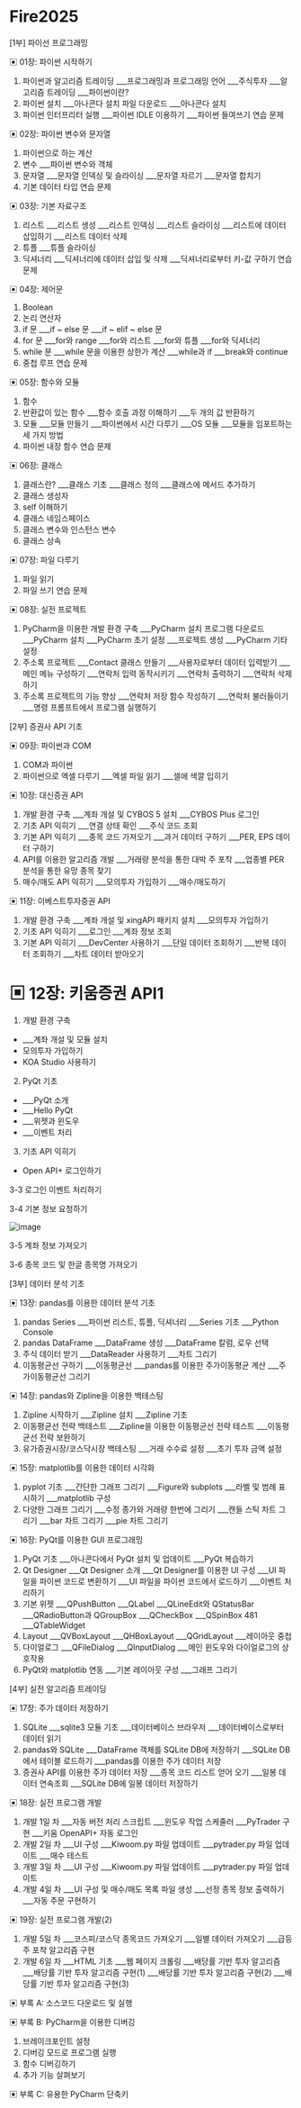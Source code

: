 # Fire2025

[1부] 파이선 프로그래밍

▣ 01장: 파이썬 시작하기
01. 파이썬과 알고리즘 트레이딩
___프로그래밍과 프로그래밍 언어
___주식투자
___알고리즘 트레이딩
___파이썬이란?
02. 파이썬 설치
___아나콘다 설치 파일 다운로드
___아나콘다 설치
03. 파이썬 인터프리터 실행
___파이썬 IDLE 이용하기
___파이썬 들여쓰기
연습 문제

▣ 02장: 파이썬 변수와 문자열
01. 파이썬으로 하는 계산
02. 변수
___파이썬 변수와 객체
03. 문자열
___문자열 인덱싱 및 슬라이싱
___문자열 자르기
___문자열 합치기
04. 기본 데이터 타입
연습 문제

▣ 03장: 기본 자료구조
01. 리스트
___리스트 생성
___리스트 인덱싱
___리스트 슬라이싱
___리스트에 데이터 삽입하기
___리스트 데이터 삭제
02. 튜플
___튜플 슬라이싱
03. 딕셔너리
___딕셔너리에 데이터 삽입 및 삭제
___딕셔너리로부터 키-값 구하기
연습 문제

▣ 04장: 제어문
01. Boolean
02. 논리 연산자
03. if 문
___if ~ else 문
___if ~ elif ~ else 문
04. for 문
___for와 range
___for와 리스트
___for와 튜플
___for와 딕셔너리
05. while 문
___while 문을 이용한 상한가 계산
___while과 if
___break와 continue
06. 중첩 루프
연습 문제

▣ 05장: 함수와 모듈
01. 함수
02. 반환값이 있는 함수
___함수 호출 과정 이해하기
___두 개의 값 반환하기
03. 모듈
___모듈 만들기
___파이썬에서 시간 다루기
___OS 모듈
___모듈을 임포트하는 세 가지 방법
04. 파이썬 내장 함수
연습 문제

▣ 06장: 클래스
01. 클래스란?
___클래스 기초
___클래스 정의
___클래스에 메서드 추가하기
02. 클래스 생성자
03. self 이해하기
04. 클래스 네임스페이스
05. 클래스 변수와 인스턴스 변수
06. 클래스 상속

▣ 07장: 파일 다루기
01. 파일 읽기
02. 파일 쓰기
연습 문제

▣ 08장: 실전 프로젝트
01. PyCharm을 이용한 개발 환경 구축
___PyCharm 설치 프로그램 다운로드
___PyCharm 설치
___PyCharm 초기 설정
___프로젝트 생성
___PyCharm 기타 설정
02. 주소록 프로젝트
___Contact 클래스 만들기
___사용자로부터 데이터 입력받기
___메인 메뉴 구성하기
___연락처 입력 동작시키기
___연락처 출력하기
___연락처 삭제하기
03. 주소록 프로젝트의 기능 향상
___연락처 저장 함수 작성하기
___연락처 불러들이기
___명령 프롬프트에서 프로그램 실행하기

[2부] 증권사 API 기초

▣ 09장: 파이썬과 COM
01. COM과 파이썬
02. 파이썬으로 엑셀 다루기
___엑셀 파일 읽기
___셀에 색깔 입히기

▣ 10장: 대신증권 API
01. 개발 환경 구축
___계좌 개설 및 CYBOS 5 설치
___CYBOS Plus 로그인
02. 기초 API 익히기
___연결 상태 확인
___주식 코드 조회
03. 기본 API 익히기
___종목 코드 가져오기
___과거 데이터 구하기
___PER, EPS 데이터 구하기
04. API를 이용한 알고리즘 개발
___거래량 분석을 통한 대박 주 포착
___업종별 PER 분석을 통한 유망 종목 찾기
05. 매수/매도 API 익히기
___모의투자 가입하기
___매수/매도하기

▣ 11장: 이베스트투자증권 API
01. 개발 환경 구축
___계좌 개설 및 xingAPI 패키지 설치
___모의투자 가입하기
02. 기초 API 익히기
___로그인
___계좌 정보 조회
03. 기본 API 익히기
___DevCenter 사용하기
___단일 데이터 조회하기
___반복 데이터 조회하기
___차트 데이터 받아오기

# ▣ 12장: 키움증권 API1
1. 개발 환경 구축
* ___계좌 개설 및 모듈 설치
* 모의투자 가입하기
* KOA Studio 사용하기

2. PyQt 기초
* ___PyQt 소개
* ___Hello PyQt
* ___위젯과 윈도우
* ___이벤트 처리


03. 기초 API 익히기
* Open API+ 로그인하기

 
3-3 로그인 이벤트 처리하기


3-4 기본 정보 요청하기


![image](https://github.com/KevinFire2030/Fire2025/assets/109524169/6ee35aa9-009a-465a-a49d-a2a295108b58)



3-5 계좌 정보 가져오기

3-6 종목 코드 및 한글 종목명 가져오기







[3부] 데이터 분석 기초

▣ 13장: pandas를 이용한 데이터 분석 기초
01. pandas Series
___파이썬 리스트, 튜플, 딕셔너리
___Series 기초
___Python Console
02. pandas DataFrame
___DataFrame 생성
___DataFrame 칼럼, 로우 선택
03. 주식 데이터 받기
___DataReader 사용하기
___차트 그리기
04. 이동평균선 구하기
___이동평균선
___pandas를 이용한 주가이동평균 계산
___주가이동평균선 그리기

▣ 14장: pandas와 Zipline을 이용한 백테스팅
01. Zipline 시작하기
___Zipline 설치
___Zipline 기초
02. 이동평균선 전략 백테스트
___Zipline을 이용한 이동평균선 전략 테스트
___이동평균선 전략 보완하기
03. 유가증권시장/코스닥시장 백테스팅
___거래 수수료 설정
___초기 투자 금액 설정

▣ 15장: matplotlib를 이용한 데이터 시각화
01. pyplot 기초
___간단한 그래프 그리기
___Figure와 subplots
___라벨 및 범례 표시하기
___matplotlib 구성
02. 다양한 그래프 그리기
___수정 종가와 거래량 한번에 그리기
___캔들 스틱 차트 그리기
___bar 차트 그리기
___pie 차트 그리기

▣ 16장: PyQt를 이용한 GUI 프로그래밍
01. PyQt 기초
___아나콘다에서 PyQt 설치 및 업데이트
___PyQt 복습하기
02. Qt Designer
___Qt Designer 소개
___Qt Designer를 이용한 UI 구성
___UI 파일을 파이썬 코드로 변환하기
___UI 파일을 파이썬 코드에서 로드하기
___이벤트 처리하기
03. 기본 위젯
___QPushButton
___QLabel
___QLineEdit와 QStatusBar
___QRadioButton과 QGroupBox
___QCheckBox
___QSpinBox 481
___QTableWidget
04. Layout
___QVBoxLayout
___QHBoxLayout
___QGridLayout
___레이아웃 중첩
05. 다이얼로그
___QFileDialog
___QInputDialog
___메인 윈도우와 다이얼로그의 상호작용
06. PyQt와 matplotlib 연동
___기본 레이아웃 구성
___그래프 그리기

[4부] 실전 알고리즘 트레이딩

▣ 17장: 주가 데이터 저장하기
01. SQLite
___sqlite3 모듈 기초
___데이터베이스 브라우저
___데이터베이스로부터 데이터 읽기
02. pandas와 SQLite
___DataFrame 객체를 SQLite DB에 저장하기
___SQLite DB에서 테이블 로드하기
___pandas를 이용한 주가 데이터 저장
03. 증권사 API를 이용한 주가 데이터 저장
___종목 코드 리스트 얻어 오기
___일봉 데이터 연속조회
___SQLite DB에 일봉 데이터 저장하기

▣ 18장: 실전 프로그램 개발
01. 개발 1일 차
___자동 버전 처리 스크립트
___윈도우 작업 스케줄러
___PyTrader 구현
___키움 OpenAPI+ 자동 로그인
02. 개발 2일 차
___UI 구성
___Kiwoom.py 파일 업데이트
___pytrader.py 파일 업데이트
___매수 테스트
03. 개발 3일 차
___UI 구성
___Kiwoom.py 파일 업데이트
___pytrader.py 파일 업데이트
04. 개발 4일 차
___UI 구성 및 매수/매도 목록 파일 생성
___선정 종목 정보 출력하기
___자동 주문 구현하기

▣ 19장: 실전 프로그램 개발(2)
01. 개발 5일 차
___코스피/코스닥 종목코드 가져오기
___일별 데이터 가져오기
___급등주 포착 알고리즘 구현
02. 개발 6일 차
___HTML 기초
___웹 페이지 크롤링
___배당률 기반 투자 알고리즘
___배당률 기반 투자 알고리즘 구현(1)
___배당률 기반 투자 알고리즘 구현(2)
___배당률 기반 투자 알고리즘 구현(3)

▣ 부록 A: 소스코드 다운로드 및 실행

▣ 부록 B: PyCharm을 이용한 디버깅
01. 브레이크포인트 설정
02. 디버깅 모드로 프로그램 실행
03. 함수 디버깅하기
04. 추가 기능 살펴보기

▣ 부록 C: 유용한 PyCharm 단축키
